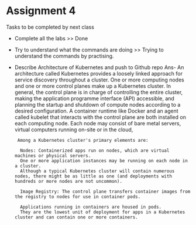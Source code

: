 # Assignment 4

Tasks to be completed by next class

- Complete all the labs >> Done
- Try to understand what the commands are doing >> Trying to understand the commands by practising.
- Describe Architecture of Kubernetes and push to Github repo
  Ans- An architecture called Kubernetes provides a loosely linked approach for service discovery throughout a cluster.
       One or more computing nodes and one or more control planes make up a Kubernetes cluster.
       In general, the control plane is in charge of controlling the entire cluster, making the application programme interface (API) accessible, and planning the startup and shutdown of compute nodes according to a desired configuration.
       A container runtime like Docker and an agent called kubelet that interacts with the control plane are both installed on each computing node.
       Each node may consist of bare metal servers, virtual computers running on-site or in the cloud, 
       
       Among a Kubernetes cluster's primary elements are:

        Nodes: Containerized apps run on nodes, which are virtual machines or physical servers.
        One or more application instances may be running on each node in a cluster.
        Although a typical Kubernetes cluster will contain numerous nodes, there might be as little as one (and deployments with hundreds or more nodes are not uncommon).
        
        Image Registry: The control plane transfers container images from the registry to nodes for use in container pods.
        
        Applications running in containers are housed in pods.
        They are the lowest unit of deployment for apps in a Kubernetes cluster and can contain one or more containers. 

  
